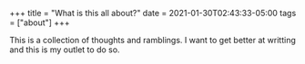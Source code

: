 +++
title = "What is this all about?"
date = 2021-01-30T02:43:33-05:00
tags = ["about"]
+++

This is a collection of thoughts and ramblings. I want to get better at writting
and this is my outlet to do so.
